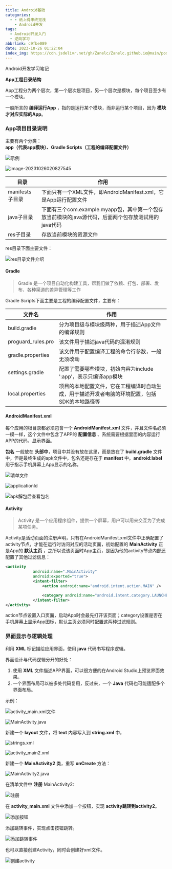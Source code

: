 ```yaml
---
title: Android基础
categories:
  - - 纸上得来终觉浅
    - Android开发
tags:
  - Android开发入门
  - 逆向学习
abbrlink: c9fbe089
date: 2023-10-26 01:22:04
index_img: https://cdn.jsdelivr.net/gh/Zanelc/Zanelc.github.io@main/posts/c9fbe089/title.png
---
```


Android开发学习笔记

<!--more-->

**App工程目录结构**

App工程分为两个层次，第一个层次是项目，另一个层次是模块，每个项目至少有一个模块。

一般所言的 **编译运行App** ，指的是运行某个模块，而非运行某个项目，因为 **模块才对应实际的App**。

### App项目目录说明

主要有两个分类：**app（代表app模块）、Gradle Scripts（工程的编译配置文件）**

![示例](https://cdn.jsdelivr.net/gh/Zanelc/Zanelc.github.io@main/posts/c9fbe089/image-20231026023322789.png)

![image-20231026020827545](https://cdn.jsdelivr.net/gh/Zanelc/Zanelc.github.io@main/posts/c9fbe089/image-20231026020827545.png)

| 目录            | 作用                                                         |
| --------------- | ------------------------------------------------------------ |
| manifests子目录 | 下面只有一个XML文件，即AndroidManifest.xml，它是App运行配置文件 |
| java子目录      | 下面有三个com.example.myapp包，其中第一个包存放当前模块的java源代码，后面两个包存放测试用的java代码 |
| res子目录       | 存放当前模块的资源文件                                       |

res目录下面主要文件：

![res目录文件介绍](https://cdn.jsdelivr.net/gh/Zanelc/Zanelc.github.io@main/posts/c9fbe089/image-20231026022129492.png)

#### Gradle

> Gradle 是一个项目自动化构建工具，帮我们做了依赖、打包、部署、发布、各种渠道的差异管理等工作

Gradle Scripts下面主要是工程的编译配置文件，主要有：

| 文件名             | 作用                                                         |
| ------------------ | ------------------------------------------------------------ |
| build.gradle       | 分为项目级与模块级两种，用于描述App文件的编译规则            |
| proguard_rules.pro | 该文件用于描述java代码的混淆规则                             |
| gradle.properties  | 该文件用于配置编译工程的命令行参数，一般无须改动             |
| settings.gradle    | 配置了需要哪些模块，初始内容为include ':app'，表示只编译app模块 |
| local.properties   | 项目的本地配置文件，它在工程编译时自动生成，用于描述开发者电脑的环境配置，包括SDK的本地路径等 |

#### AndroidManifest.xml

每个应用的根目录都必须包含一个 **AndroidManifest.xml** 文件，并且文件名必须一模一样，这个文件中包含了APP的 **配置信息** 、系统需要根据里面的内容运行APP的代码，显示界面。

**包名** 一般放在 **头部<manifest>中**，项目中并没有放在这里，而是放在了 **build.gradle** 文件中，但是最终生成的apk文件中，包名还是存在于 **manifest** 中。**android:label** 用于指示手机屏幕上App显示的名称。

![清单文件](https://cdn.jsdelivr.net/gh/Zanelc/Zanelc.github.io@main/posts/c9fbe089/image-20231026030746581.png)

![applicationId](https://cdn.jsdelivr.net/gh/Zanelc/Zanelc.github.io@main/posts/c9fbe089/image-20231026030941113.png)

![apk解包后查看包名](https://cdn.jsdelivr.net/gh/Zanelc/Zanelc.github.io@main/posts/c9fbe089/image-20231026031109892.png)

#### Activity

> Activity 是一个应用程序组件，提供一个屏幕，用户可以用来交互为了完成某项任务。

Activity是活动页面的注册声明，只有在AndroidManifest.xml文件中正确配置了activity节点，才能在运行时访问对应的活动页面，初始配置的 **MainActivity** 正是App的 **默认主页** ，之所以说该页面时App主页，是因为他的activity节点内部还配置了其他过滤信息：

```xml
<activity
            android:name=".MainActivity"
            android:exported="true">
            <intent-filter>
                <action android:name="android.intent.action.MAIN" />

                <category android:name="android.intent.category.LAUNCHER" />
            </intent-filter>
</activity>
```

action节点设置入口页面，启动App时会最先打开该页面；category设置是否在手机屏幕上显示App图标，默认主页必须同时配置这两种过滤规则。

### 界面显示与逻辑处理

利用 **XML** 标记描绘应用界面，使用 **java** 代码书写程序逻辑。

界面设计与代码逻辑分开的好处：

1. 使用 **XML** 文件描述APP界面，可以很方便的在Android Studio上预览界面效果。
2. 一个界面布局可以被多处代码复用，反过来，一个 **Java** 代码也可能适配多个界面布局。

示例：

![activity_main.xml文件](https://cdn.jsdelivr.net/gh/Zanelc/Zanelc.github.io@main/posts/c9fbe089/image-20231026233121097.png)

![MainActivity.java](https://cdn.jsdelivr.net/gh/Zanelc/Zanelc.github.io@main/posts/c9fbe089/image-20231026233229216.png)

新建一个 **layout** 文件，将 **text** 内容写入到 **string.xml** 中，

![strings.xml](https://cdn.jsdelivr.net/gh/Zanelc/Zanelc.github.io@main/posts/c9fbe089/image-20231026233746417.png)

![activity_main2.xml](https://cdn.jsdelivr.net/gh/Zanelc/Zanelc.github.io@main/posts/c9fbe089/image-20231026233904920.png)

新建一个 **MainActivity2** 类，重写 **onCreate** 方法：

![MainActivity2.java](https://cdn.jsdelivr.net/gh/Zanelc/Zanelc.github.io@main/posts/c9fbe089/image-20231026234140383.png)

在清单文件中 **注册** MainActivity2:

![注册](https://cdn.jsdelivr.net/gh/Zanelc/Zanelc.github.io@main/posts/c9fbe089/image-20231026234340751.png)

在 **activity_main.xml** 文件中添加一个按钮，实现 **activity跳转到activity2**。

![添加按钮](https://cdn.jsdelivr.net/gh/Zanelc/Zanelc.github.io@main/posts/c9fbe089/image-20231026234718753.png)

添加跳转事件，实现点击按钮跳转。

![添加跳转事件](https://cdn.jsdelivr.net/gh/Zanelc/Zanelc.github.io@main/posts/c9fbe089/image-20231027000434672.png)

也可以直接创建Activity，同时会创建好xml文件。

![创建activity](https://cdn.jsdelivr.net/gh/Zanelc/Zanelc.github.io@main/posts/c9fbe089/image-20231027001246548.png)

